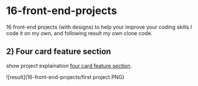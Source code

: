# 16-front-end-projects
16 front-end projects (with designs) to help your improve your coding skills
I code it on my own, and following result my own clone code.

## 2) Four card feature section
show project explaination [four card feature section](https://www.frontendmentor.io/challenges/four-card-feature-section-weK1eFYK).

![result](16-front-end-projects/first project.PNG)

